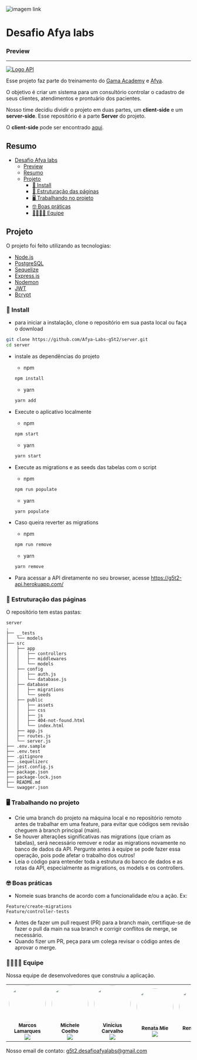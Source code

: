 ![imagem link ](https://img.shields.io/badge/g5t2-server-green)

# Desafio Afya labs

### Preview 

---
[![Logo API](https://user-images.githubusercontent.com/43910483/122138140-8161ab80-ce1c-11eb-8017-e23437faecb2.png)](https://g5t2-api.herokuapp.com/)

Esse projeto faz parte do treinamento do [Gama Academy](https://www.gama.academy/) e [Afya](https://afya.com.br/).

O objetivo é criar um sistema para um consultório controlar o cadastro de seus clientes, atendimentos e prontuário dos pacientes.

Nosso time decidiu dividir o projeto em duas partes, um **client-side** e um **server-side**. Esse repositório é a parte **Server** do projeto. 

O **client-side** pode ser encontrado [aqui](https://github.com/Afya-Labs-g5t2/client).

## Resumo

- [Desafio Afya labs](#desafio-afya-labs)
    - [Preview](#preview)
  - [Resumo](#resumo)
  - [Projeto](#projeto)
    - [🚀 Install](#-install)
    - [📂 Estruturação das páginas](#-estruturação-das-páginas)
    - [🖥️ Trabalhando no projeto](#️-trabalhando-no-projeto)
    - [🤓 Boas práticas](#-boas-práticas)
    - [👩‍💻👨‍💻 Equipe](#-equipe)

## Projeto


O projeto foi feito utilizando as tecnologias:

- [Node.js](https://nodejs.org/) 
- [PostgreSQL](https://www.postgresql.org/)
- [Sequelize](https://sequelize.org/)
- [Express.js](https://expressjs.com/)
- [Nodemon](https://nodemon.io/)
- [JWT](https://jwt.io/)
- [Bcrypt](https://www.npmjs.com/package/bcrypt)


### 🚀 Install

- para iniciar a instalação, clone o repositório em sua pasta local ou faça o download 
```bash
git clone https://github.com/Afya-Labs-g5t2/server.git
cd server
```
- instale as dependências do projeto

  - npm
  ```bash
  npm install
  ```
  - yarn
  ```bash
  yarn add
  ```
- Execute o aplicativo localmente
  - npm
  ```bash
  npm start
  ```
  - yarn
  ```bash
  yarn start
  ```
- Execute as migrations e as seeds das tabelas com o script
  - npm  
  ```bash
  npm run populate
  ``` 
  - yarn  
  ```bash
  yarn populate
  ``` 
- Caso queira reverter as migrations
  
  - npm  
  ```bash
  npm run remove
  ``` 
  - yarn 
  ```bash
  yarn remove
  ``` 


- Para acessar a API diretamente no seu browser, acesse https://g5t2-api.herokuapp.com/

### 📂 Estruturação das páginas
O repositório tem estas pastas:
```
server
.
├── __tests
│   └── models
├── src
│   ├── app
│   │   ├── controllers
│   │   ├── middlewares
│   │   └── models
│   ├── config
│   │   ├── auth.js
│   │   └── database.js
│   ├── database
│   │   ├── migrations
│   │   └── seeds
│   ├── public
│   │   ├── assets
│   │   ├── css
│   │   ├── js
│   │   ├── 404-not-found.html
│   │   └── index.html
│   ├── app.js
│   ├── routes.js
│   └── server.js
├── .env.sample
├── .env.test
├── .gitignore
├── .sequelizerc
├── jest.config.js
├── package.json
├── package-lock.json
├── README.md
└── swagger.json

```

### 🖥️ Trabalhando no projeto

- Crie uma branch do projeto na máquina local e no repositório remoto antes de trabalhar em uma feature, para evitar que códigos sem revisão cheguem à branch principal (main).
- Se houver alterações significativas nas migrations (que criam as tabelas), será necessário remover e rodar as migrations novamente no banco de dados da API. Pergunte antes à equipe se pode fazer essa operação, pois pode afetar o trabalho dos outros!
- Leia o código para entender toda a estrutura do banco de dados e as rotas da API, especialmente as migrations, os models e os controllers.

### 🤓 Boas práticas

- Nomeie suas branchs de acordo com a funcionalidade e/ou a ação. Ex:
```
Feature/create-migrations
Feature/controller-tests
```
- Antes de fazer um pull request (PR) para a branch main, certifique-se de fazer o pull da main na sua branch e corrigir conflitos de merge, se necessário.
- Quando fizer um PR, peça para um colega revisar o código antes de aprovar o merge.


### 👩‍💻👨‍💻 Equipe

Nossa equipe de desenvolvedores que construiu a aplicação.

<table>
  <tr>
    <td align="center"><a href="https://github.com/mlamarques"><img style="border-radius: 50%;" src="https://media-exp1.licdn.com/dms/image/C4D03AQFvVEnCp_JluQ/profile-displayphoto-shrink_200_200/0/1542309353353?e=1629331200&v=beta&t=5L0m9gSLY6Ki1i2bcigKRxXdqcAj86uEMZOmKk2tZDE" width="100px;" alt=""/><br /><sub><b>Marcos Lamarques</b></sub></a><br/>
    <a href="https://www.linkedin.com/in/mlamarques/"><img src="https://img.shields.io/badge/-Marcos-blue?style=flat-square&logo=Linkedin&logoColor=white"></a>
    </td>
    <td align="center"><a href="https://github.com/micheleset7"><img style="border-radius: 50%;" src="https://avatars.githubusercontent.com/u/60739164?v=4" width="100px;" alt=""/><br /><sub><b>Michele Coelho</b></sub></a><br/>
    <a href="https://www.linkedin.com/in/michele-coelho-5017aa79/"><img src="https://img.shields.io/badge/-Michele-blue?style=flat-square&logo=Linkedin&logoColor=white"></a></td>
    <td align="center"><a href="https://github.com/vinicius-carvalho"><img style="border-radius: 50%;" src="https://avatars.githubusercontent.com/u/8262141?v=4" width="100px;" alt=""/><br /><sub><b>Vinicius Carvalho</b></sub></a><br />
    <a href="https://www.linkedin.com/in/viniciuscostacarvalho/"><img src="https://img.shields.io/badge/-Vinicius-blue?style=flat-square&logo=Linkedin&logoColor=white"></a>
    </td>
    <td align="center"><a href="https://github.com/RenataMie"><img style="border-radius: 50%;" src="https://avatars.githubusercontent.com/u/73265234?v=4" width="100px;" alt=""/><br /><sub><b>Renata Mie</b></sub></a><br />
    <a href="https://www.linkedin.com/in/renatakanezaki/"><img src="https://img.shields.io/badge/-Renata-blue?style=flat-square&logo=Linkedin&logoColor=white"></a>
    </td>
    <td align="center"><a href="https://github.com/renatolobojr"><img style="border-radius: 50%;" src="https://media-exp1.licdn.com/dms/image/C4E03AQGo0qmjjwu9XA/profile-displayphoto-shrink_200_200/0/1587556028562?e=1629331200&v=beta&t=O7lp30Z5I8O8s49cXIOX5x6brGxnKzZeGmBIv_TmdRM" width="100px;" alt=""/><br /><sub><b>Renato Lobo</b></sub></a><br />
    <a href="https://www.linkedin.com/in/renatolobo-engenheiro/"><img src="https://img.shields.io/badge/-Renato-blue?style=flat-square&logo=Linkedin&logoColor=white"></a>
    </td>
    <td align="center"><a href="https://github.com/Thais-Hoshii"><img style="border-radius: 50%;" src="https://media-exp1.licdn.com/dms/image/C4D03AQFxBPEY563hCQ/profile-displayphoto-shrink_200_200/0/1600110281835?e=1629331200&v=beta&t=5sKUElvEMdcVaeowULMiDo7ikWVeM0Ls64dq9clFTwU" width="100px;" alt=""/><br /><sub><b>Thaís Hoshii</b></sub></a><br />
    <a href="https://www.linkedin.com/in/thais-hoshii/"><img src="https://img.shields.io/badge/-Thais-blue?style=flat-square&logo=Linkedin&logoColor=white"></a></td>
    <tr>
 </table>
 
Nosso email de contato:  g5t2.desafioafyalabs@gmail.com